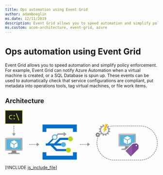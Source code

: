 ```yaml
---
title: Ops automation using Event Grid
author: adamboeglin
ms.date: 12/11/2019
description: Event Grid allows you to speed automation and simplify policy enforcement. For example, Event Grid can notify Azure Automation when a virtual machine is created, or a SQL Database is spun up. These events can be used to automatically check that service configurations are compliant, put metadata into operations tools, tag virtual machines, or file work items.
ms.custom: acom-architecture, event-grid, azure
---
```

# Ops automation using Event Grid

Event Grid allows you to speed automation and simplify policy enforcement. For example, Event Grid can notify Azure Automation when a virtual machine is created, or a SQL Database is spun up. These events can be used to automatically check that service configurations are compliant, put metadata into operations tools, tag virtual machines, or file work items.


## Architecture

<svg class="architecture-diagram" aria-labelledby="ops-automation-using-event-grid" height="288px" viewbox="0 0 437 144" width="874px" xmlns="https://www.w3.org/2000/svg" xmlns:xlink="https://www.w3.org/1999/xlink"><title id="ops-automation-using-event-grid">Ops automation using Event Grid</title><desc>Event Grid allows you to speed automation and simplify policy enforcement. For example, Event Grid can notify Azure Automation when a virtual machine is created, or a SQL Database is spun up. These events can be used to automatically check that service configurations are compliant, put metadata into operations tools, tag virtual machines, or file work items.</desc><g fill="none" fill-rule="evenodd" stroke="none" stroke-width="1"><path d="M355.3342,103.5101 L343.6082,103.5101 L342.9972,103.5101 C344.6222,109.2461 342.4382,110.0691 332.8772,110.0691 L332.8772,113.0731 L345.0372,113.0731 L353.9162,113.0731 L365.3912,113.0731 L365.3912,110.0691 C355.8292,110.0691 354.8922,109.2491 356.5192,103.5101 L355.3342,103.5101 Z" fill="#888888"></path><path d="M370.9933,67.1761 L326.9723,67.1761 C325.4763,67.1761 324.2703,68.5131 324.2703,70.0071 L324.2703,100.7041 C324.2703,102.1901 325.4763,103.5121 326.9723,103.5121 L370.9933,103.5121 C372.4853,103.5121 373.9973,102.1901 373.9973,100.7041 L373.9973,70.0071 C373.9973,68.5091 372.4853,67.1761 370.9933,67.1761" fill="#AEAEAE"></path><path d="M371.0236,67.179 C371.0126,67.179 371.0026,67.177 370.9936,67.177 L326.9716,67.177 C325.4756,67.177 324.2696,68.513 324.2696,70.008 L324.2696,100.704 C324.2696,102.191 325.4756,103.513 326.9716,103.513 L328.0186,103.513 L371.0236,67.179 Z" fill="#BEBEBE"></path><polygon fill="#59B4D9" points="328.039 99.686 370.116 99.686 370.116 71.002 328.039 71.002"></polygon><polygon fill="#59B4D9" points="328.0392 99.6859 328.0972 99.6859 328.0972 71.0029 366.5652 70.9459 366.5672 70.9459 328.0392 71.0029"></polygon><polygon fill="#A0A1A2" points="332.877 113.073 365.391 113.073 365.391 110.068 332.877 110.068"></polygon><path d="M349.6486,69.2591 C349.6486,69.6491 349.3326,69.9651 348.9426,69.9651 C348.5506,69.9651 348.2376,69.6491 348.2376,69.2591 C348.2376,68.8681 348.5506,68.5531 348.9426,68.5531 C349.3326,68.5531 349.6486,68.8681 349.6486,69.2591" fill="#B8D432"></path><path d="M349.676,84.4749 C349.631,84.4749 349.586,84.4599 349.543,84.4369 L340.787,79.3819 C340.706,79.3349 340.655,79.2459 340.655,79.1529 C340.655,79.0579 340.706,78.9709 340.787,78.9239 L349.49,73.9029 C349.572,73.8569 349.671,73.8569 349.752,73.9029 L358.511,78.9589 C358.592,79.0049 358.641,79.0929 358.641,79.1879 C358.641,79.2839 358.592,79.3699 358.511,79.4159 L349.811,84.4369 C349.768,84.4599 349.725,84.4749 349.676,84.4749" fill="#FFFFFF"></path><path d="M348.4182,96.7591 C348.3682,96.7591 348.3232,96.7471 348.2842,96.7231 L339.5552,91.6851 C339.4702,91.6381 339.4192,91.5531 339.4192,91.4551 L339.4192,81.3451 C339.4192,81.2491 339.4702,81.1621 339.5552,81.1151 C339.6352,81.0671 339.7342,81.0671 339.8212,81.1151 L348.5502,86.1521 C348.6282,86.2011 348.6802,86.2871 348.6802,86.3831 L348.6802,96.4931 C348.6802,96.5901 348.6282,96.6761 348.5502,96.7231 C348.5072,96.7471 348.4612,96.7591 348.4182,96.7591" fill="#FFFFFF"></path><path d="M350.8898,96.7591 C350.8418,96.7591 350.7968,96.7471 350.7518,96.7231 C350.6748,96.6761 350.6238,96.5901 350.6238,96.4931 L350.6238,86.4461 C350.6238,86.3531 350.6748,86.2661 350.7518,86.2171 L359.4818,81.1811 C359.5648,81.1331 359.6618,81.1331 359.7438,81.1811 C359.8278,81.2281 359.8778,81.3151 359.8778,81.4091 L359.8778,91.4551 C359.8778,91.5531 359.8278,91.6381 359.7438,91.6851 L351.0178,96.7231 C350.9818,96.7471 350.9358,96.7591 350.8898,96.7591" fill="#FFFFFF"></path><polygon fill="#1E1E1E" points="0.853 38.544 49.296 38.544 49.296 0.655 0.853 0.655"></polygon><path d="M138.6525,100.9896 L164.5195,100.9896 L163.8045,98.8486 L164.5195,94.9586 L148.6865,94.9586 L158.5195,84.9056 L187.6025,84.9056 L187.3525,83.7726 L187.0195,78.8756 L156.1865,78.8756 L140.2695,94.9586 L127.2785,94.9586 L138.7755,83.5786 C137.8675,82.7066 136.8935,81.7746 135.9145,80.8366 L121.4985,94.9586 L116.2735,94.9586 L116.2735,97.9736 L116.2735,100.9896 L129.8145,100.9896 L145.7125,116.9416 L178.8815,116.9416 L178.8815,113.9266 L178.8815,110.9106 L148.5195,110.9106 L138.6525,100.9896 Z" fill="#0070C9"></path><path d="M175.6867,68.3226 L167.4367,62.0726 L167.4367,66.0966 L150.7697,66.0966 L145.4917,71.4146 C146.4717,72.3516 147.4447,73.2846 148.3527,74.1556 L152.1027,70.2946 L167.4367,70.2946 L167.4367,74.9896 L175.6867,68.3226 Z" fill="#9EA0A2"></path><path d="M31.0842,115.5101 L19.3582,115.5101 L18.7472,115.5101 C20.3722,121.2461 18.1882,122.0691 8.6272,122.0691 L8.6272,125.0731 L20.7872,125.0731 L29.6662,125.0731 L41.1412,125.0731 L41.1412,122.0691 C31.5792,122.0691 30.6422,121.2491 32.2692,115.5101 L31.0842,115.5101 Z" fill="#888888"></path><path d="M46.7433,79.1761 L2.7223,79.1761 C1.2263,79.1761 0.0203,80.5131 0.0203,82.0071 L0.0203,112.7041 C0.0203,114.1901 1.2263,115.5121 2.7223,115.5121 L46.7433,115.5121 C48.2353,115.5121 49.7473,114.1901 49.7473,112.7041 L49.7473,82.0071 C49.7473,80.5091 48.2353,79.1761 46.7433,79.1761" fill="#AEAEAE"></path><path d="M46.7736,79.179 C46.7626,79.179 46.7526,79.177 46.7436,79.177 L2.7216,79.177 C1.2256,79.177 0.0196,80.513 0.0196,82.008 L0.0196,112.704 C0.0196,114.191 1.2256,115.513 2.7216,115.513 L3.7686,115.513 L46.7736,79.179 Z" fill="#BEBEBE"></path><polygon fill="#59B4D9" points="3.789 111.686 45.866 111.686 45.866 83.002 3.789 83.002"></polygon><polygon fill="#59B4D9" points="3.7892 111.6859 3.8472 111.6859 3.8472 83.0029 42.3152 82.9459 42.3172 82.9459 3.7892 83.0029"></polygon><polygon fill="#A0A1A2" points="8.627 125.073 41.141 125.073 41.141 122.068 8.627 122.068"></polygon><path d="M25.3986,81.2591 C25.3986,81.6491 25.0826,81.9651 24.6926,81.9651 C24.3006,81.9651 23.9876,81.6491 23.9876,81.2591 C23.9876,80.8681 24.3006,80.5531 24.6926,80.5531 C25.0826,80.5531 25.3986,80.8681 25.3986,81.2591" fill="#B8D432"></path><path d="M25.426,96.4749 C25.381,96.4749 25.336,96.4599 25.293,96.4369 L16.537,91.3819 C16.456,91.3349 16.405,91.2459 16.405,91.1529 C16.405,91.0579 16.456,90.9709 16.537,90.9239 L25.24,85.9029 C25.322,85.8569 25.421,85.8569 25.502,85.9029 L34.261,90.9589 C34.342,91.0049 34.391,91.0929 34.391,91.1879 C34.391,91.2839 34.342,91.3699 34.261,91.4159 L25.561,96.4369 C25.518,96.4599 25.475,96.4749 25.426,96.4749" fill="#FFFFFF"></path><path d="M24.1682,108.7591 C24.1182,108.7591 24.0732,108.7471 24.0342,108.7231 L15.3052,103.6851 C15.2202,103.6381 15.1692,103.5531 15.1692,103.4551 L15.1692,93.3451 C15.1692,93.2491 15.2202,93.1621 15.3052,93.1151 C15.3852,93.0671 15.4842,93.0671 15.5712,93.1151 L24.3002,98.1521 C24.3782,98.2011 24.4302,98.2871 24.4302,98.3831 L24.4302,108.4931 C24.4302,108.5901 24.3782,108.6761 24.3002,108.7231 C24.2572,108.7471 24.2112,108.7591 24.1682,108.7591" fill="#FFFFFF"></path><path d="M26.6398,108.7591 C26.5918,108.7591 26.5468,108.7471 26.5018,108.7231 C26.4248,108.6761 26.3738,108.5901 26.3738,108.4931 L26.3738,98.4461 C26.3738,98.3531 26.4248,98.2661 26.5018,98.2171 L35.2318,93.1811 C35.3148,93.1331 35.4118,93.1331 35.4938,93.1811 C35.5778,93.2281 35.6278,93.3151 35.6278,93.4091 L35.6278,103.4551 C35.6278,103.5531 35.5778,103.6381 35.4938,103.6851 L26.7678,108.7231 C26.7318,108.7471 26.6858,108.7591 26.6398,108.7591" fill="#FFFFFF"></path><polygon fill="#0070C9" points="194.0197 120.0726 194.0197 130.0726 118.0197 130.0726 118.0197 120.0726 107.0197 120.0726 107.0197 141.0726 205.0197 141.0726 205.0197 120.0726"></polygon><polygon fill="#0070C9" points="118.0197 62.0726 118.0197 52.0726 194.0197 52.0726 194.0197 62.0726 205.0197 62.0726 205.0197 41.0726 107.0197 41.0726 107.0197 62.0726"></polygon><path d="M182.1027,77.0863 C184.7877,74.4013 189.1397,74.4013 191.8257,77.0863 C194.5097,79.7713 194.5097,84.1233 191.8257,86.8083 C189.1397,89.4923 184.7877,89.4923 182.1027,86.8083 C179.4177,84.1233 179.4177,79.7713 182.1027,77.0863" fill="#B8D616"></path><path d="M141.925,82.5072 C138.965,82.5072 136.566,80.1082 136.566,77.1472 C136.566,74.1872 138.965,71.7872 141.925,71.7872 C144.885,71.7872 147.284,74.1872 147.284,77.1472 C147.284,80.1082 144.885,82.5072 141.925,82.5072 M141.925,69.2192 C137.547,69.2192 133.997,72.7692 133.997,77.1472 C133.997,81.5262 137.547,85.0752 141.925,85.0752 C146.304,85.0752 149.853,81.5262 149.853,77.1472 C149.853,72.7692 146.304,69.2192 141.925,69.2192" fill="#54B3DB"></path><path d="M173.881,98.1331 C173.881,101.9671 170.773,105.0751 166.94,105.0751 C163.106,105.0751 159.997,101.9671 159.997,98.1331 C159.997,94.2991 163.106,91.1921 166.94,91.1921 C170.773,91.1921 173.881,94.2991 173.881,98.1331" fill="#54B3DB"></path><path d="M188.048,114.0501 C188.048,117.8841 184.94,120.9911 181.106,120.9911 C177.272,120.9911 174.164,117.8841 174.164,114.0501 C174.164,110.2161 177.272,107.1081 181.106,107.1081 C184.94,107.1081 188.048,110.2161 188.048,114.0501" fill="#B8D616"></path><path d="M297.5373,57.0443 C297.5373,56.7273 297.5113,56.4233 297.4833,56.1063 L300.6853,54.3323 C300.5143,53.2733 300.2353,52.2423 299.8653,51.2633 L296.2133,51.3293 C295.9353,50.7603 295.6313,50.2053 295.2873,49.6893 L297.1663,46.5533 C296.4913,45.7323 295.7363,44.9803 294.9303,44.3173 L293.0773,45.4153 L292.2973,46.5793 L290.6173,49.0543 C292.9993,50.9053 294.5333,53.7893 294.5333,57.0443 C294.5333,62.6273 290.0213,67.1513 284.4393,67.1513 C278.8703,67.1513 274.3463,62.6273 274.3463,57.0443 C274.3463,52.0443 277.9703,47.9163 282.7323,47.0963 L283.4993,43.9873 L281.7263,40.7863 C280.6703,40.9583 279.6513,41.2353 278.6733,41.6063 L278.7253,45.2703 C278.1703,45.5343 277.6143,45.8393 277.0993,46.1953 L273.9643,44.3173 C273.1423,44.9793 272.4023,45.7323 271.7273,46.5533 L273.6063,49.6893 C273.2493,50.2043 272.9583,50.7603 272.6803,51.3293 L269.0163,51.2633 C268.6583,52.2423 268.3813,53.2733 268.2093,54.3323 L271.3973,56.1063 C271.3713,56.4233 271.3573,56.7273 271.3573,57.0443 C271.3573,57.3613 271.3713,57.6653 271.3973,57.9823 L268.2093,59.7563 C268.3813,60.8153 268.6583,61.8463 269.0293,62.8253 L272.6813,62.7593 C272.9583,63.3283 273.2503,63.8833 273.6073,64.3993 L271.7283,67.5353 C272.4033,68.3563 273.1433,69.1083 273.9643,69.7833 L277.1003,67.8923 C277.6153,68.2493 278.1713,68.5543 278.7263,68.8313 L278.6733,72.4823 C279.6513,72.8533 280.6703,73.1303 281.7273,73.3023 L283.5143,70.1013 C283.8173,70.1273 284.1223,70.1543 284.4393,70.1543 C284.7583,70.1543 285.0753,70.1283 285.3793,70.1013 L287.1513,73.3023 C288.2103,73.1303 289.2423,72.8533 290.2213,72.4823 L290.1543,68.8303 C290.7243,68.5533 291.2663,68.2483 291.7963,67.8923 L294.9313,69.7823 C295.7373,69.1073 296.4923,68.3543 297.1673,67.5343 L295.2883,64.3983 C295.6323,63.8833 295.9363,63.3273 296.2143,62.7583 L299.8663,62.8243 C300.2363,61.8463 300.5153,60.8143 300.6863,59.7553 L297.4853,57.9823 C297.5113,57.6653 297.5373,57.3613 297.5373,57.0443" fill="#A0A1A2"></path><path d="M265.2717,72.3636 C264.0547,72.3636 263.0627,71.3716 263.0627,70.1546 C263.0627,68.9376 264.0547,67.9456 265.2717,67.9456 C266.4887,67.9456 267.4677,68.9376 267.4677,70.1546 C267.4677,71.3716 266.4887,72.3636 265.2717,72.3636 Z M271.8997,70.9086 L271.8997,69.3346 L271.8127,69.2546 L270.2027,68.7126 L269.7887,67.6276 L270.5847,65.9736 L270.6727,65.7886 L270.1747,65.2856 L269.5687,64.6766 L269.3577,64.7826 L267.7847,65.5896 L266.6997,65.2856 L266.0127,63.5256 L264.4517,63.5256 L264.3727,63.6056 L263.8297,65.2126 L262.7317,65.6266 L260.9067,64.7486 L259.7947,65.8496 L259.9007,66.0576 L260.7077,67.6306 L260.2577,68.7136 L258.3527,69.4006 L258.3527,70.9736 L258.5787,71.0406 L260.2577,71.5956 L260.7077,72.6796 L259.8477,74.5056 L260.9597,75.6306 L261.1707,75.5236 L262.7447,74.7176 L263.8297,75.1666 L264.5177,77.0726 L266.0907,77.0726 L266.1577,76.8466 L266.7127,75.1676 L267.7847,74.7176 L269.6237,75.5786 L270.7357,74.4666 L270.6287,74.2556 L269.8227,72.6806 L270.1327,71.5836 L271.8997,70.9086 Z" fill="#7A7A7A"></path><path d="M286.5441,38.7093 L285.9351,40.6273 L284.8911,43.9623 L284.3881,45.5613 L283.9501,46.9633 L280.9071,56.6333 C280.8421,56.8183 280.9341,56.9643 281.1461,56.9643 L283.9501,56.9643 C284.0431,56.9643 284.1091,56.9903 284.1481,57.0443 C284.2151,57.1103 284.2291,57.2033 284.1891,57.3093 L281.2911,64.3343 C281.2121,64.5193 281.2651,64.5593 281.3981,64.3993 L290.5651,54.0013 C290.6971,53.8423 290.6451,53.7243 290.4461,53.7243 L287.4431,53.7373 L286.8881,53.7503 C286.6901,53.7503 286.5971,53.6053 286.7021,53.4333 L289.5601,48.3403 L290.2341,47.1223 L291.0151,45.7203 L292.6821,42.7713 L293.6351,41.0513 C291.5041,39.8193 289.1101,38.9993 286.5441,38.7093" fill="#FCD116"></path><path d="M291.8,40.1312 L285.158,53.7362 L286.813,53.7362 C286.665,53.7052 286.602,53.5812 286.694,53.4322 L289.551,48.3392 L290.226,47.1212 L291.007,45.7192 L292.674,42.7702 L293.626,41.0502 C293.037,40.7102 292.427,40.4052 291.8,40.1312" fill="#FF8C00"></path><path d="M290.4582,53.724 L288.6042,53.732 L281.7532,64.01 L290.5772,54.001 C290.7092,53.843 290.6572,53.724 290.4582,53.724" fill="#FF8C00"></path><polygon fill="#81469A" points="343.0998 116.4007 365.2448 94.6037 376.5588 93.7067 382.8808 99.8437 382.1598 110.6777 359.8558 133.1567"></polygon><path d="M376.9299,92.6742 L376.0289,92.7452 L365.5289,93.5782 L364.8019,93.6362 L364.2839,94.1472 L343.1169,114.9812 L341.6799,116.3952 L343.1059,117.8202 L358.4389,133.1532 L359.8589,134.5732 L361.2729,133.1482 L382.6059,111.6482 L383.1319,111.1172 L383.1819,110.3722 L383.8489,100.3722 L383.9099,99.4482 L383.2459,98.8042 L377.5789,93.3042 L376.9299,92.6742 Z M376.1869,94.7392 L381.8529,100.2392 L381.1869,110.2392 L359.8529,131.7392 L344.5199,116.4052 L365.6869,95.5722 L376.1869,94.7392 Z" fill="#FFFFFF"></path><polygon fill="#8E5AA5" points="344.5197 116.4056 359.8527 131.7396 363.1867 128.3806 363.1867 98.0336"></polygon><path d="M379.1027,101.1556 C379.1027,103.2726 377.3867,104.9896 375.2697,104.9896 C373.1527,104.9896 371.4367,103.2726 371.4367,101.1556 C371.4367,99.0386 373.1527,97.3226 375.2697,97.3226 C377.3867,97.3226 379.1027,99.0386 379.1027,101.1556" fill="#633A74"></path><path d="M377.258,101.1556 C377.258,102.2546 376.367,103.1436 375.27,103.1436 C374.172,103.1436 373.281,102.2546 373.281,101.1556 C373.281,100.0576 374.172,99.1686 375.27,99.1686 C376.367,99.1686 377.258,100.0576 377.258,101.1556" fill="#FFFFFF"></path><path d="M1.095,38.073 L48.895,38.073 L48.895,1.214 L1.095,1.214 L1.095,38.073 Z M0,39.285 L49.989,39.285 L49.989,0 L0,0 L0,39.285 Z" fill="#B8D616"></path><polygon fill="#B8D616" points="40.5822 29.0726 38.2692 29.0726 30.8322 9.1356 33.1452 9.1356"></polygon><path d="M27.7072,15.7914 C27.7072,16.7744 26.9092,17.5724 25.9262,17.5724 C24.9422,17.5724 24.1442,16.7744 24.1442,15.7914 C24.1442,14.8084 24.9422,14.0104 25.9262,14.0104 C26.9092,14.0104 27.7072,14.8084 27.7072,15.7914" fill="#B8D616"></path><path d="M27.7072,24.6039 C27.7072,25.5869 26.9092,26.3849 25.9262,26.3849 C24.9422,26.3849 24.1442,25.5869 24.1442,24.6039 C24.1442,23.6209 24.9422,22.8229 25.9262,22.8229 C26.9092,22.8229 27.7072,23.6209 27.7072,24.6039" fill="#B8D616"></path><path d="M20.6154,25.4476 C20.0384,25.7426 18.7614,26.1346 17.1324,26.1346 C13.4744,26.1346 11.0964,23.7036 11.0964,20.0686 C11.0964,16.4086 13.6494,13.7566 17.6084,13.7566 C18.9104,13.7566 20.0624,14.0746 20.6644,14.3706 L20.1624,16.0396 C19.6374,15.7456 18.8094,15.4756 17.6084,15.4756 C14.8294,15.4756 13.3254,17.4896 13.3254,19.9696 C13.3254,22.7196 15.1294,24.4156 17.5334,24.4156 C18.7854,24.4156 19.6114,24.0956 20.2374,23.8266 L20.6154,25.4476 Z" fill="#B8D616"></path><polygon fill="#969696" points="25.8781 66.2953 25.8781 62.5723 24.0771 62.5723 24.0771 66.2953 19.8131 66.2953 25.0481 73.3613 30.2831 66.2953"></polygon><polygon fill="#969696" points="24.077 49.073 25.878 49.073 25.878 44.573 24.077 44.573"></polygon><polygon fill="#969696" points="24.077 55.073 25.878 55.073 25.878 50.573 24.077 50.573"></polygon><polygon fill="#969696" points="24.077 61.073 25.878 61.073 25.878 56.573 24.077 56.573"></polygon><polygon fill="#969696" points="97.7482 97.888 90.6812 92.653 90.6812 96.988 86.7692 96.988 86.7692 98.787 90.6812 98.787 90.6812 103.123"></polygon><polygon fill="#969696" points="68.77 98.787 73.27 98.787 73.27 96.987 68.77 96.987"></polygon><polygon fill="#969696" points="80.77 98.787 85.27 98.787 85.27 96.987 80.77 96.987"></polygon><polygon fill="#969696" points="74.77 98.787 79.27 98.787 79.27 96.987 74.77 96.987"></polygon><polygon fill="#969696" points="242.5812 97.6615 235.5142 92.4265 235.5142 96.9885 232.1022 96.9885 232.1022 98.7875 235.5142 98.7875 235.5142 102.8965"></polygon><polygon fill="#969696" points="220.103 98.787 224.603 98.787 224.603 96.988 220.103 96.988"></polygon><polygon fill="#969696" points="214.103 98.787 218.603 98.787 218.603 96.988 214.103 96.988"></polygon><polygon fill="#969696" points="226.103 98.787 230.603 98.787 230.603 96.988 226.103 96.988"></polygon><path d="M386.7932,143.306 L385.4472,143.306 L385.4472,141.506 L386.7932,141.506 C387.6602,141.506 388.5362,141.483 389.3972,141.436 L389.4942,143.234 C388.6012,143.282 387.6922,143.306 386.7932,143.306" fill="#969696"></path><polygon fill="#969696" points="379.748 143.306 383.748 143.306 383.748 141.506 379.748 141.506"></polygon><polygon fill="#969696" points="374.048 143.306 378.048 143.306 378.048 141.506 374.048 141.506"></polygon><polygon fill="#969696" points="368.348 143.306 372.348 143.306 372.348 141.506 368.348 141.506"></polygon><polygon fill="#969696" points="362.648 143.306 366.648 143.306 366.648 141.506 362.648 141.506"></polygon><polygon fill="#969696" points="356.947 143.306 360.947 143.306 360.947 141.506 356.947 141.506"></polygon><polygon fill="#969696" points="351.248 143.306 355.248 143.306 355.248 141.506 351.248 141.506"></polygon><polygon fill="#969696" points="345.548 143.306 349.548 143.306 349.548 141.506 345.548 141.506"></polygon><polygon fill="#969696" points="339.848 143.306 343.848 143.306 343.848 141.506 339.848 141.506"></polygon><polygon fill="#969696" points="334.148 143.306 338.148 143.306 338.148 141.506 334.148 141.506"></polygon><polygon fill="#969696" points="328.447 143.306 332.447 143.306 332.447 141.506 328.447 141.506"></polygon><polygon fill="#969696" points="322.748 143.306 326.748 143.306 326.748 141.506 322.748 141.506"></polygon><polygon fill="#969696" points="317.048 143.306 321.048 143.306 321.048 141.506 317.048 141.506"></polygon><path d="M315.3478,143.306 L311.3478,143.306 C311.0858,143.306 310.8268,143.304 310.5658,143.3 L310.5928,141.5 C310.8438,141.504 311.0958,141.506 311.3478,141.506 L315.3478,141.506 L315.3478,143.306 Z" fill="#969696"></path><path d="M308.8371,143.2435 C307.4881,143.1765 306.1241,143.0525 304.7821,142.8755 L305.0191,141.0905 C306.3121,141.2625 307.6261,141.3815 308.9271,141.4455 L308.8371,143.2435 Z" fill="#969696"></path><path d="M391.2199,143.1117 L391.0619,141.3187 C392.3649,141.2027 393.6739,141.0327 394.9519,140.8127 L395.2569,142.5867 C393.9309,142.8147 392.5729,142.9907 391.2199,143.1117" fill="#969696"></path><path d="M303.0705,142.6175 C301.7385,142.3935 300.3975,142.1115 299.0865,141.7775 L299.5295,140.0335 C300.7945,140.3535 302.0855,140.6275 303.3695,140.8425 L303.0705,142.6175 Z" fill="#969696"></path><path d="M396.9582,142.2621 L396.5912,140.5001 C397.8712,140.2341 399.1502,139.9111 400.3952,139.5411 L400.9062,141.2681 C399.6152,141.6511 398.2862,141.9871 396.9582,142.2621" fill="#969696"></path><path d="M297.4172,141.3206 C296.1172,140.9406 294.8192,140.5026 293.5592,140.0176 L294.2052,138.3386 C295.4192,138.8046 296.6702,139.2266 297.9232,139.5936 L297.4172,141.3206 Z" fill="#969696"></path><path d="M402.5558,140.7464 L401.9838,139.0394 C403.2178,138.6254 404.4518,138.1544 405.6518,137.6394 L406.3628,139.2914 C405.1188,139.8264 403.8368,140.3164 402.5558,140.7464" fill="#969696"></path><path d="M291.9582,139.3695 C290.7122,138.8395 289.4762,138.2515 288.2832,137.6235 L289.1212,136.0305 C290.2712,136.6365 291.4632,137.2025 292.6632,137.7135 L291.9582,139.3695 Z" fill="#969696"></path><path d="M407.9445,138.5785 L407.1745,136.9505 C408.3555,136.3925 409.5245,135.7795 410.6515,135.1295 L411.5515,136.6865 C410.3825,137.3635 409.1695,137.9995 407.9445,138.5785" fill="#969696"></path><path d="M286.7687,136.7914 C285.5967,136.1214 284.4377,135.3934 283.3217,134.6264 L284.3407,133.1434 C285.4157,133.8814 286.5337,134.5834 287.6637,135.2294 L286.7687,136.7914 Z" fill="#969696"></path><path d="M413.0392,135.7933 L412.0842,134.2683 C413.1872,133.5773 414.2772,132.8323 415.3232,132.0513 L416.3992,133.4943 C415.3142,134.3043 414.1842,135.0773 413.0392,135.7933" fill="#969696"></path><path d="M281.9133,133.6224 C280.8283,132.8204 279.7623,131.9614 278.7423,131.0704 L279.9263,129.7154 C280.9093,130.5744 281.9373,131.4014 282.9833,132.1754 L281.9133,133.6224 Z" fill="#969696"></path><path d="M417.7687,132.4339 L416.6437,131.0299 C417.6607,130.2149 418.6557,129.3479 419.6027,128.4519 L420.8387,129.7599 C419.8567,130.6889 418.8247,131.5879 417.7687,132.4339" fill="#969696"></path><path d="M277.4582,129.9085 C276.4692,128.9805 275.5092,128.0035 274.6042,127.0065 L275.9382,125.7975 C276.8112,126.7585 277.7362,127.7015 278.6902,128.5965 L277.4582,129.9085 Z" fill="#969696"></path><path d="M422.0773,128.5492 L420.7963,127.2852 C421.7153,126.3532 422.6023,125.3752 423.4343,124.3812 L424.8153,125.5352 C423.9523,126.5692 423.0303,127.5822 422.0773,128.5492" fill="#969696"></path><path d="M273.465,125.7025 C272.592,124.6685 271.751,123.5865 270.967,122.4865 L272.434,121.4415 C273.189,122.5025 273.999,123.5455 274.84,124.5415 L273.465,125.7025 Z" fill="#969696"></path><path d="M425.9035,124.1908 L424.4835,123.0848 C425.2865,122.0548 426.0535,120.9818 426.7665,119.8928 L428.2725,120.8788 C427.5325,122.0088 426.7355,123.1238 425.9035,124.1908" fill="#969696"></path><path d="M269.9846,121.057 C269.2366,119.926 268.5286,118.752 267.8796,117.572 L269.4576,116.704 C270.0826,117.844 270.7656,118.974 271.4866,120.065 L269.9846,121.057 Z" fill="#969696"></path><path d="M429.1945,119.4183 L427.6555,118.4843 C428.3325,117.3693 428.9695,116.2133 429.5495,115.0513 L431.1615,115.8553 C430.5575,117.0623 429.8965,118.2603 429.1945,119.4183" fill="#969696"></path><path d="M267.0705,116.0374 C266.4615,114.8274 265.8945,113.5784 265.3875,112.3264 L267.0555,111.6504 C267.5445,112.8574 268.0905,114.0604 268.6775,115.2264 L267.0705,116.0374 Z" fill="#969696"></path><path d="M431.9055,114.2962 L430.2675,113.5492 C430.8055,112.3672 431.3035,111.1462 431.7475,109.9172 L433.4405,110.5272 C432.9805,111.8032 432.4645,113.0702 431.9055,114.2962" fill="#969696"></path><path d="M264.7648,110.7054 C264.3028,109.4354 263.8878,108.1304 263.5318,106.8244 L265.2678,106.3514 C265.6108,107.6084 266.0108,108.8664 266.4558,110.0904 L264.7648,110.7054 Z" fill="#969696"></path><path d="M433.9982,108.889 L432.2832,108.338 C432.6802,107.104 433.0302,105.831 433.3262,104.557 L435.0802,104.963 C434.7732,106.285 434.4092,107.607 433.9982,108.889" fill="#969696"></path><path d="M263.1066,105.1488 C262.7976,103.8418 262.5396,102.4968 262.3366,101.1498 L264.1166,100.8818 C264.3116,102.1798 264.5606,103.4758 264.8586,104.7348 L263.1066,105.1488 Z" fill="#969696"></path><path d="M435.4396,103.2699 L433.6716,102.9259 C433.9206,101.6509 434.1196,100.3449 434.2626,99.0469 L436.0516,99.2449 C435.9036,100.5919 435.6976,101.9459 435.4396,103.2699" fill="#969696"></path><path d="M262.1096,99.4339 C261.9566,98.0939 261.8566,96.7289 261.8136,95.3729 L263.6126,95.3169 C263.6546,96.6209 263.7506,97.9379 263.8986,99.2289 L262.1096,99.4339 Z" fill="#969696"></path><path d="M436.2121,97.5218 L434.4171,97.3858 C434.5081,96.1858 434.5541,94.9598 434.5541,93.7448 L434.5531,93.4668 L436.3541,93.4498 L436.3551,93.7448 C436.3551,95.0048 436.3071,96.2758 436.2121,97.5218" fill="#969696"></path><path d="M263.5871,93.6478 L261.7861,93.6438 C261.7891,92.2928 261.8481,90.9238 261.9601,89.5768 L263.7531,89.7258 C263.6461,91.0248 263.5901,92.3438 263.5871,93.6478" fill="#969696"></path><path d="M434.5148,91.7953 C434.4628,90.4943 434.3568,89.1783 434.1988,87.8843 L435.9858,87.6663 C436.1498,89.0093 436.2598,90.3733 436.3138,91.7233 L434.5148,91.7953 Z" fill="#969696"></path><path d="M263.9201,88.0648 L262.1331,87.8538 C262.2911,86.5118 262.5081,85.1608 262.7771,83.8348 L264.5411,84.1928 C264.2811,85.4688 264.0721,86.7728 263.9201,88.0648" fill="#969696"></path><path d="M433.968,86.2328 C433.765,84.9438 433.505,83.6508 433.197,82.3868 L434.945,81.9598 C435.265,83.2718 435.534,84.6148 435.745,85.9528 L433.968,86.2328 Z" fill="#969696"></path><path d="M264.9016,82.5648 L263.1516,82.1448 C263.4656,80.8308 263.8406,79.5128 264.2646,78.2268 L265.9736,78.7918 C265.5656,80.0298 265.2056,81.2988 264.9016,82.5648" fill="#969696"></path><path d="M432.7726,80.7738 C432.4186,79.5208 432.0086,78.2658 431.5536,77.0438 L433.2396,76.4148 C433.7126,77.6828 434.1386,78.9848 434.5046,80.2858 L432.7726,80.7738 Z" fill="#969696"></path><path d="M430.9406,75.4886 C430.4456,74.2906 429.8896,73.0926 429.2916,71.9256 L430.8926,71.1036 C431.5136,72.3126 432.0886,73.5566 432.6046,74.8006 L430.9406,75.4886 Z" fill="#969696"></path><path d="M428.5002,70.4535 C427.8652,69.3195 427.1732,68.1945 426.4432,67.1095 L427.9382,66.1055 C428.6942,67.2305 429.4122,68.3975 430.0702,69.5745 L428.5002,70.4535 Z" fill="#969696"></path><path d="M425.4885,65.7415 C424.7265,64.6915 423.9085,63.6545 423.0555,62.6605 L424.4235,61.4885 C425.3065,62.5195 426.1555,63.5955 426.9455,64.6845 L425.4885,65.7415 Z" fill="#969696"></path><path d="M421.9484,61.4134 C421.0674,60.4564 420.1354,59.5214 419.1764,58.6354 L420.3964,57.3124 C421.3914,58.2324 422.3594,59.2014 423.2724,60.1944 L421.9484,61.4134 Z" fill="#969696"></path><path d="M417.9299,57.5257 C416.9429,56.6777 415.9089,55.8577 414.8539,55.0897 L415.9119,53.6347 C417.0059,54.4307 418.0799,55.2817 419.1039,56.1627 L417.9299,57.5257 Z" fill="#969696"></path><path d="M413.4885,54.1341 C412.4075,53.4051 411.2845,52.7111 410.1505,52.0741 L411.0315,50.5041 C412.2095,51.1661 413.3745,51.8851 414.4965,52.6431 L413.4885,54.1341 Z" fill="#969696"></path><path d="M408.6848,51.2835 C407.5268,50.6845 406.3308,50.1285 405.1308,49.6295 L405.8228,47.9675 C407.0688,48.4855 408.3098,49.0625 409.5108,49.6845 L408.6848,51.2835 Z" fill="#969696"></path><path d="M403.5842,49.0179 C402.3622,48.5589 401.1082,48.1459 399.8572,47.7909 L400.3482,46.0599 C401.6472,46.4279 402.9492,46.8559 404.2172,47.3319 L403.5842,49.0179 Z" fill="#969696"></path><path d="M299.3508,47.4691 L298.8528,45.7401 C300.1488,45.3661 300.2398,45.4141 301.5688,45.1481 L301.9218,46.9121 C300.6408,47.1691 300.5988,47.1101 299.3508,47.4691" fill="#969696"></path><path d="M398.2453,47.3646 C396.9783,47.0526 395.6843,46.7916 394.3993,46.5856 L394.6843,44.8076 C396.0173,45.0216 397.3603,45.2936 398.6753,45.6166 L398.2453,47.3646 Z" fill="#969696"></path><path d="M303.5627,46.6146 L303.2717,44.8386 C304.6027,44.6196 305.9617,44.4536 307.3127,44.3446 L307.4577,46.1386 C306.1557,46.2446 304.8457,46.4046 303.5627,46.6146" fill="#969696"></path><path d="M392.7492,46.3509 C391.4612,46.1909 390.1452,46.0809 388.8392,46.0259 L388.9152,44.2269 C390.2702,44.2859 391.6352,44.3989 392.9722,44.5649 L392.7492,46.3509 Z" fill="#969696"></path><path d="M309.1213,46.0335 L309.0393,44.2355 C309.8053,44.2005 310.5743,44.1825 311.3483,44.1825 L313.0793,44.1825 L313.0793,45.9825 L311.3483,45.9825 C310.6013,45.9825 309.8593,46.0005 309.1213,46.0335" fill="#969696"></path><polygon fill="#969696" points="387.1721 45.9847 383.1791 45.9827 383.1791 44.1827 387.1861 44.1837"></polygon><polygon fill="#969696" points="377.48 45.983 381.48 45.983 381.48 44.183 377.48 44.183"></polygon><polygon fill="#969696" points="371.779 45.983 375.779 45.983 375.779 44.183 371.779 44.183"></polygon><polygon fill="#969696" points="366.079 45.983 370.079 45.983 370.079 44.183 366.079 44.183"></polygon><polygon fill="#969696" points="360.379 45.983 364.379 45.983 364.379 44.183 360.379 44.183"></polygon><polygon fill="#969696" points="354.679 45.983 358.679 45.983 358.679 44.183 354.679 44.183"></polygon><polygon fill="#969696" points="348.98 45.983 352.98 45.983 352.98 44.183 348.98 44.183"></polygon><polygon fill="#969696" points="343.279 45.983 347.279 45.983 347.279 44.183 343.279 44.183"></polygon><polygon fill="#969696" points="337.579 45.983 341.579 45.983 341.579 44.183 337.579 44.183"></polygon><polygon fill="#969696" points="331.879 45.983 335.879 45.983 335.879 44.183 331.879 44.183"></polygon><polygon fill="#969696" points="326.179 45.983 330.179 45.983 330.179 44.183 326.179 44.183"></polygon><polygon fill="#969696" points="320.48 45.983 324.48 45.983 324.48 44.183 320.48 44.183"></polygon><polygon fill="#969696" points="314.779 45.983 318.779 45.983 318.779 44.183 314.779 44.183"></polygon></g></svg>

[!INCLUDE [js_include_file](../../_js/index.md)]
